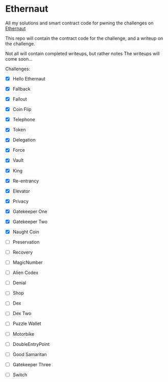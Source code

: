 # Ethernaut

All my solutions and smart contract code for pwning the challenges on [Ethernaut](https://ethernaut.openzeppelin.com/)

This repo will contain the contract code for the challenge, and a writeup on the challenge.

Not all will contain completed writeups, but rather notes
The writeups will come soon...

Challenges:
- [x] Hello Ethernaut
- [x] Fallback
- [x] Fallout
- [x] Coin Flip
- [x] Telephone
- [x] Token
- [x] Delegation
- [x] Force 
- [x] Vault
- [x] King
- [x] Re-entrancy
- [x] Elevator
- [x] Privacy
- [x] Gatekeeper One
- [x] Gatekeeper Two
- [x] Naught Coin
- [ ] Preservation
- [ ] Recovery
- [ ] MagicNumber
- [ ] Alien Codex
- [ ] Denial
- [ ] Shop
- [ ] Dex
- [ ] Dex Two
- [ ] Puzzle Wallet
- [ ] Motorbike
- [ ] DoubleEntryPoint
- [ ] Good Samaritan
- [ ] Gatekeeper Three
- [ ] Switch

